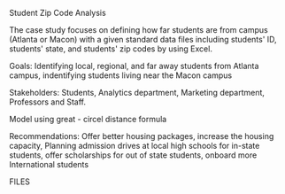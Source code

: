 Student Zip Code Analysis

The case study focuses on defining how far students are from campus (Atlanta or Macon) with a given standard data files including students' ID, students' state, and students' zip codes by using Excel.

Goals: Identifying local, regional, and far away students from Atlanta campus, indentifying students living near the Macon campus

Stakeholders: Students, Analytics department, Marketing department, Professors and Staff.

Model using great - circel distance formula 

Recommendations: Offer better housing packages, increase the housing capacity, Planning admission drives at local high schools for in-state students, offer scholarships for out of state students, onboard more International students

FILES


